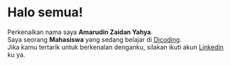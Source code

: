 # Halo semua! 

Perkenalkan nama saya **Amarudin Zaidan Yahya**.\
Saya seorang **Mahasiswa** yang sedang belajar di [Dicoding](https://www.dicoding.com/).\
Jika kamu tertarik untuk berkenalan denganku, silakan ikuti akun [Linkedin](https://www.linkedin.com/in/amarudinzaidan/) ku ya.
